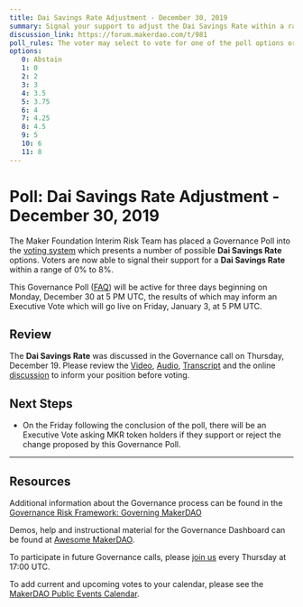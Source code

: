 ```yaml
---
title: Dai Savings Rate Adjustment - December 30, 2019
summary: Signal your support to adjust the Dai Savings Rate within a range of 0% to 8%
discussion_link: https://forum.makerdao.com/t/981
poll_rules: The voter may select to vote for one of the poll options or they may elect to abstain from the poll entirely
options:
   0: Abstain
   1: 0
   2: 2
   3: 3
   4: 3.5
   5: 3.75
   6: 4
   7: 4.25
   8: 4.5
   9: 5
   10: 6
   11: 8
---
```

# Poll: Dai Savings Rate Adjustment - December 30, 2019

The Maker Foundation Interim Risk Team has placed a Governance Poll into the [voting system](https://vote.makerdao.com/polling) which presents a number of possible **Dai Savings Rate** options. Voters are now able to signal their support for a **Dai Savings Rate** within a range of 0% to 8%.

This Governance Poll ([FAQ](https://community-development.makerdao.com/makerdao-scd-faqs/scd-faqs/governance)) will be active for three days beginning on Monday, December 30 at 5 PM UTC, the results of which may inform an Executive Vote which will go live on Friday, January 3, at 5 PM UTC.

## Review

The **Dai Savings Rate** was discussed in the Governance call on Thursday, December 19. Please review the [Video](https://www.youtube.com/playlist?list=PLLzkWCj8ywWNq5-90-Id6VPSsrk4OWVan), [Audio](https://soundcloud.com/makerdao/sets/governance-and-risk), [Transcript](https://community-development.makerdao.com/governance/governance-and-risk-meetings/transcripts) and the online [discussion](https://forum.makerdao.com/c/governance) to inform your position before voting.

## Next Steps

* On the Friday following the conclusion of the poll, there will be an Executive Vote asking MKR token holders if they support or reject the change proposed by this Governance Poll.

---

## Resources

Additional information about the Governance process can be found in the [Governance Risk Framework: Governing MakerDAO](https://community-development.makerdao.com/governance/governance-risk-framework)

Demos, help and instructional material for the Governance Dashboard can be found at [Awesome MakerDAO](https://awesome.makerdao.com/#voting).

To participate in future Governance calls, please [join us](https://community-development.makerdao.com/governance/governance-and-risk-meetings) every Thursday at 17:00 UTC.

To add current and upcoming votes to your calendar, please see the [MakerDAO Public Events Calendar](https://calendar.google.com/calendar/embed?src=makerdao.com_3efhm2ghipksegl009ktniomdk%40group.calendar.google.com&ctz=America%2FLos_Angeles).
